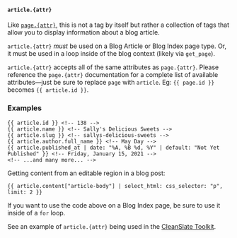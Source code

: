 #### `article.{attr}`

Like [`page.{attr}`](https://cleanslatecms.wvu.edu/how-to/theme-development/tag-index/r-page), this is not a tag by itself but rather a collection of tags that allow you to display information about a blog article.

`article.{attr}` _must_ be used on a Blog Article or Blog Index page type. Or, it must be used in a loop inside of the blog context (likely via `get_page`).

`article.{attr}` accepts all of the same attributes as `page.{attr}`. Please reference the `page.{attr}` documentation for a complete list of available attributes—just be sure to replace `page` with `article`. Eg: `{{ page.id }}` becomes `{{ article.id }}`.

### Examples

```
{{ article.id }} <!-- 138 -->
{{ article.name }} <!-- Sally's Delicious Sweets -->
{{ article.slug }} <!-- sallys-delicious-sweets -->
{{ article.author.full_name }} <!-- May Day -->
{{ article.published_at | date: "%A, %B %d, %Y" | default: "Not Yet Published" }} <!-- Friday, January 15, 2021 -->
<!-- ...and many more... -->
```

Getting content from an editable region in a blog post:

```
{{ article.content["article-body"] | select_html: css_selector: "p", limit: 2 }}
```

If you want to use the code above on a Blog Index page, be sure to use it inside of a `for` loop.

See an example of `article.{attr}` being used in the [CleanSlate Toolkit](https://github.com/wvuweb/cleanslate-toolkit/blob/liquid/views/blog_index.html#L21-L27).
